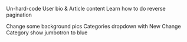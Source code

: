 Un-hard-code User bio & Article content
Learn how to do reverse pagination

Change some background pics
Categories dropdown with New
Change Category show jumbotron to blue
